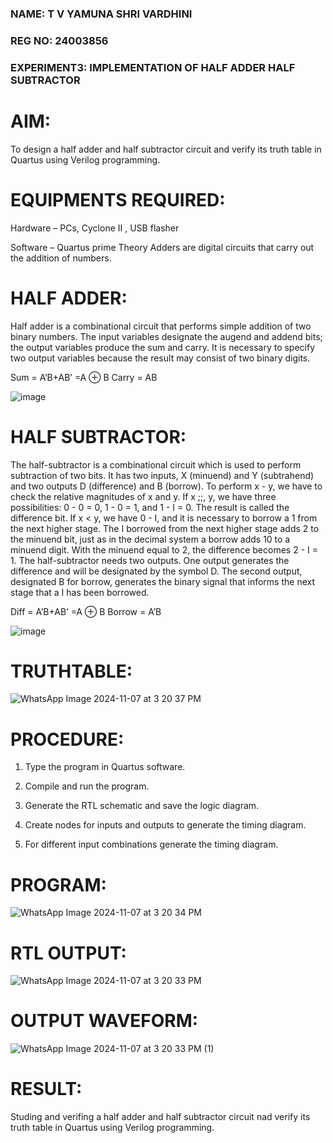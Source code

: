 ### NAME: T V YAMUNA SHRI VARDHINI
### REG NO: 24003856
### EXPERIMENT3: IMPLEMENTATION OF HALF ADDER HALF SUBTRACTOR

# AIM:

To design a half adder and half subtractor circuit and verify its truth table in Quartus using Verilog programming.

# EQUIPMENTS REQUIRED:
Hardware – PCs, Cyclone II , USB flasher 

Software – Quartus prime Theory Adders are digital circuits that carry out the addition of numbers.

# HALF ADDER:

Half adder is a combinational circuit that performs simple addition of two binary numbers. The input variables designate the augend and addend bits; the output variables produce the sum and carry. It is necessary to specify two output variables because the result may consist of two binary digits.

Sum = A’B+AB’ =A ⊕ B Carry = AB

![image](https://github.com/naavaneetha/HALF_ADDER_SUBTRACTOR/assets/154305477/bd4a0b2c-cdbc-4184-ab08-81578f121e1f)

# HALF SUBTRACTOR:

The half-subtractor is a combinational circuit which is used to perform subtraction of two bits. It has two inputs, X (minuend) and Y (subtrahend) and two outputs D (difference) and B (borrow). To perform x - y, we have to check the relative magnitudes of x and y. If x ;;, y, we have three possibilities: 0 - 0 = 0, 1 - 0 = 1, and 1 - I = 0. The result is called the difference bit. If x < y, we have 0 - I, and it is necessary to borrow a 1 from the next higher stage. The I borrowed from the next higher stage adds 2 to the minuend bit, just as in the decimal system a borrow adds 10 to a minuend digit. With the minuend equal to 2, the difference becomes 2 - I = 1. The half-subtractor needs two outputs. One output generates the difference and will be designated by the symbol D. The second output, designated B for borrow, generates the binary signal that informs the next stage that a I has been borrowed. 

Diff = A’B+AB’ =A ⊕ B
Borrow = A’B

 ![image](https://github.com/naavaneetha/HALF_ADDER_SUBTRACTOR/assets/154305477/d76b099c-513f-4e7c-843a-e2fd028a531a)

# TRUTHTABLE:
![WhatsApp Image 2024-11-07 at 3 20 37 PM](https://github.com/user-attachments/assets/c4bba52a-c53c-4cbf-b5bb-b7ba6618e0b1)

# PROCEDURE:

1.	Type the program in Quartus software.

2.	Compile and run the program.

3.	Generate the RTL schematic and save the logic diagram.

4.	Create nodes for inputs and outputs to generate the timing diagram.

5.	For different input combinations generate the timing diagram.


# PROGRAM:
![WhatsApp Image 2024-11-07 at 3 20 34 PM](https://github.com/user-attachments/assets/ff32393d-204a-4a29-ba22-b4f4229e3033)

# RTL OUTPUT:
![WhatsApp Image 2024-11-07 at 3 20 33 PM](https://github.com/user-attachments/assets/a4287c0c-c8dc-402c-8f87-9b357a46dab1)

# OUTPUT WAVEFORM:
![WhatsApp Image 2024-11-07 at 3 20 33 PM (1)](https://github.com/user-attachments/assets/43fc9255-dade-40ef-9981-76b6c9215bf3)

# RESULT:
Studing and verifing a half adder and half subtractor circuit nad verify its truth table in
Quartus using Verilog programming.
